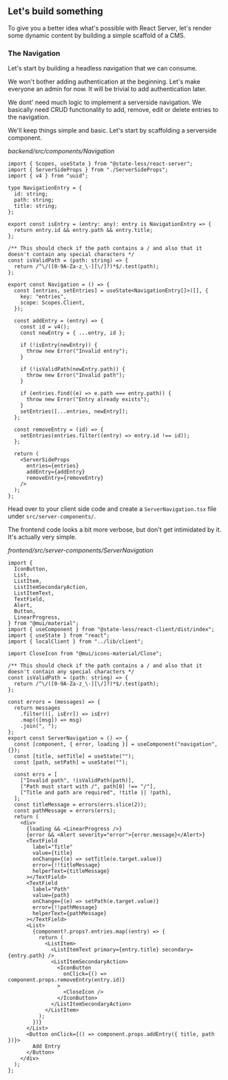 ## Let's build something

To give you a better idea what's possible with React Server, let's render some dynamic content by building a simple scaffold of a CMS.

### The Navigation

Let's start by building a headless navigation that we can consume.

We won't bother adding authentication at the beginning. Let's make everyone an admin for now. It will be trivial to add authentication later.

We dont' need much logic to implement a serverside navigation. We basically need CRUD functionality to add, remove, edit or delete entries to the navigation.

We'll keep things simple and basic. Let's start by scaffolding a serverside component.

_backend/src/components/Navigation_

```tsx
import { Scopes, useState } from "@state-less/react-server";
import { ServerSideProps } from "./ServerSideProps";
import { v4 } from "uuid";

type NavigationEntry = {
  id: string;
  path: string;
  title: string;
};

export const isEntry = (entry: any): entry is NavigationEntry => {
  return entry.id && entry.path && entry.title;
};

/** This should check if the path contains a / and also that it doesn't contain any special characters */
const isValidPath = (path: string) => {
  return /^\/([0-9A-Za-z_\-][\/]?)*$/.test(path);
};

export const Navigation = () => {
  const [entries, setEntries] = useState<NavigationEntry[]>([], {
    key: "entries",
    scope: Scopes.Client,
  });

  const addEntry = (entry) => {
    const id = v4();
    const newEntry = { ...entry, id };

    if (!isEntry(newEntry)) {
      throw new Error("Invalid entry");
    }

    if (!isValidPath(newEntry.path)) {
      throw new Error("Invalid path");
    }

    if (entries.find((e) => e.path === entry.path)) {
      throw new Error("Entry already exists");
    }
    setEntries([...entries, newEntry]);
  };

  const removeEntry = (id) => {
    setEntries(entries.filter((entry) => entry.id !== id));
  };

  return (
    <ServerSideProps
      entries={entries}
      addEntry={addEntry}
      removeEntry={removeEntry}
    />
  );
};
```

Head over to your client side code and create a `ServerNavigation.tsx` file under `src/server-components/`.

The frontend code looks a bit more verbose, but don't get intimidated by it. It's actually very simple.

_frontend/src/server-components/ServerNavigation_

```tsx
import {
  IconButton,
  List,
  ListItem,
  ListItemSecondaryAction,
  ListItemText,
  TextField,
  Alert,
  Button,
  LinearProgress,
} from "@mui/material";
import { useComponent } from "@state-less/react-client/dist/index";
import { useState } from "react";
import { localClient } from "../lib/client";

import CloseIcon from "@mui/icons-material/Close";

/** This should check if the path contains a / and also that it doesn't contain any special characters */
const isValidPath = (path: string) => {
  return /^\/([0-9A-Za-z_\-][\/]?)*$/.test(path);
};

const errors = (messages) => {
  return messages
    .filter(([, isErr]) => isErr)
    .map(([msg]) => msg)
    .join(", ");
};
export const ServerNavigation = () => {
  const [component, { error, loading }] = useComponent("navigation", {});
  const [title, setTitle] = useState("");
  const [path, setPath] = useState("");

  const errs = [
    ["Invalid path", !isValidPath(path)],
    ["Path must start with /", path[0] !== "/"],
    ["Title and path are required", !title || !path],
  ];
  const titleMessage = errors(errs.slice(2));
  const pathMessage = errors(errs);
  return (
    <div>
      {loading && <LinearProgress />}
      {error && <Alert severity="error">{error.message}</Alert>}
      <TextField
        label="Title"
        value={title}
        onChange={(e) => setTitle(e.target.value)}
        error={!!titleMessage}
        helperText={titleMessage}
      ></TextField>
      <TextField
        label="Path"
        value={path}
        onChange={(e) => setPath(e.target.value)}
        error={!!pathMessage}
        helperText={pathMessage}
      ></TextField>
      <List>
        {component?.props?.entries.map((entry) => {
          return (
            <ListItem>
              <ListItemText primary={entry.title} secondary={entry.path} />
              <ListItemSecondaryAction>
                <IconButton
                  onClick={() => component.props.removeEntry(entry.id)}
                >
                  <CloseIcon />
                </IconButton>
              </ListItemSecondaryAction>
            </ListItem>
          );
        })}
      </List>
      <Button onClick={() => component.props.addEntry({ title, path })}>
        Add Entry
      </Button>
    </div>
  );
};
```
